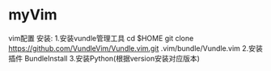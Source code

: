 # myVim
vim配置
安装:
1.安装vundle管理工具
cd $HOME
git clone https://github.com/VundleVim/Vundle.vim.git .vim/bundle/Vundle.vim
2.安装插件
BundleInstall
3.安装Python(根据version安装对应版本)


